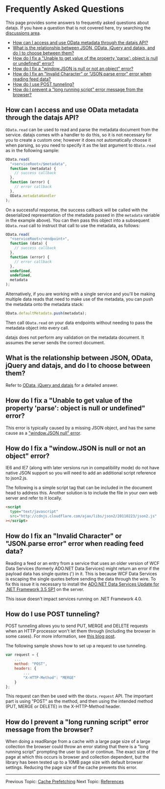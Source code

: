# Frequently Asked Questions

This page provides some answers to frequently asked questions about datajs. If you have a question that is not covered here, try searching the [discussions area](../../../discussions/).

- [How can I access and use OData metadata through the datajs API?](#how-can-i-access-and-use-odata-metadata-through-the-datajs-api)
- [What is the relationship between JSON, OData, jQuery and datajs, and do I to choose between them?](#what-is-the-relationship-between-json-odata-jquery-and-datajs-and-do-i-to-choose-between-them)
- [How do I fix a "Unable to get value of the property 'parse': object is null or undefined" error?](#how-do-i-fix-an-invalid-character-or-jsonparse-error-error-when-reading-feed-data)
- [How do I fix a "window.JSON is null or not an object" error?](#how-do-i-fix-a-windowjson-is-null-or-not-an-object-error)
- [How do I fix an "Invalid Character" or "JSON.parse error" error when reading feed data?](#how-do-i-fix-an-invalid-character-or-jsonparse-error-error-when-reading-feed-data)
- [How do I use POST tunneling?](#how-do-i-use-post-tunneling)
- [How do I prevent a "long running script" error message from the browser?](#how-do-i-prevent-a-long-running-script-error-message-from-the-browser)

## How can I access and use OData metadata through the datajs API?

`OData.read` can be used to read and parse the metadata document from the service. datajs comes with a handler to do this, so it is not necessary for you to create a custom one; however it does not automatically choose it when parsing, so you need to specify it as the last argument to `OData.read` as in the following sample:

```js
OData.read(
  "<serviceRoot>/$metadata",
  function (metadata) {
    // success callback
  },
  function (error) {
    // error callback
  },
  OData.metadataHandler
);
```

On a successful response, the success callback will be called with the deserialized representation of the metadata passed in (the `metadata` variable in the example above). You can then pass this object into a subsequent `OData.read` call to instruct that call to use the metadata, as follows:

```js
OData.read(
  "<serviceRoot>/<endpoint>",
  function (data) {
    // success callback
  },
  function (error) {
    // error callback
  },
  undefined,
  undefined,
  metadata
);
```

Alternatively, if you are working with a single service and you'll be making multiple data reads that need to make use of the metadata, you can push the metadata onto the metadata stack:

```js
OData.defaultMetadata.push(metadata);
```

Then call `OData.read` on your data endpoints without needing to pass the metadata object into every call.

datajs does not perform any validation on the metadata document. It assumes the server sends the correct document.

## What is the relationship between JSON, OData, jQuery and datajs, and do I to choose between them?

Refer to [OData, jQuery and datajs](http://blogs.msdn.com/b/marcelolr/archive/2011/02/11/odata-jquery-and-datajs.aspx) for a detailed answer.

## How do I fix a "Unable to get value of the property 'parse': object is null or undefined" error?

This error is typically caused by a missing JSON object, and has the same cause as a ["window.JSON null" error](#how-do-i-fix-a-windowjson-is-null-or-not-an-object-error).

## How do I fix a "window.JSON is null or not an object" error?

IE6 and IE7 (along with later versions run in compatibility mode) do not have native JSON support so you will need to add an additional script reference to json2.js.

The following is a simple script tag that can be included in the document head to address this. Another solution is to include the file in your own web server and refer to it locally.

```html
<script
  type="text/javascript"
  src="http://cdnjs.cloudflare.com/ajax/libs/json2/20110223/json2.js"
></script>
```

## How do I fix an "Invalid Character" or "JSON.parse error" error when reading feed data?

Reading a feed or an entry from a service that uses an older version of WCF Data Services (formerly ADO.NET Data Services) might return an error if the payload data has single quotes (') in it. This is because WCF Data Services is escaping the single quotes before sending the data through the wire. To fix this issue it is necessary to install the [ADO.NET Data Services Update for .NET Framework 3.5 SP1](http://www.microsoft.com/downloads/en/details.aspx?displaylang=en&FamilyID=21f20103-551e-4501-89b3-e53fcac5cffd) on the server.

This issue doesn't impact services running on .NET Framework 4.0.

## How do I use POST tunneling?

POST tunneling allows you to send PUT, MERGE and DELETE requests when an HTTP processor won't let them through (including the browser in some cases). For more information, see [this blog post](http://blogs.msdn.com/b/marcelolr/archive/2008/08/20/post-tunneling-in-ado-net-data-services.aspx).

The following sample shows how to set up a request to use tunneling.

```js
var request = {
    ...
    method: "POST",
    headers: {
        ...
        "X-HTTP-Method": "MERGE"
    }
};
```

This request can then be used with the `OData.request` API. The important part is using "POST" as the method, and then using the intended method (PUT, MERGE or DELETE) in the X-HTTP-Method header.

## How do I prevent a "long running script" error message from the browser?

When doing a readRange from a cache with a large page size of a large collection the browser could throw an error stating that there is a “long running script” prompting the user to quit or continue. The exact size of the page at which this occurs is browser and collection dependent, but the library has been tested up to a 10MB page size with default browser settings. Reducing the page size of the cache prevents this error.

---

Previous Topic: [Cache Prefetching](./Cache%20Prefetching.md)
Next Topic: [References](./References.md)
